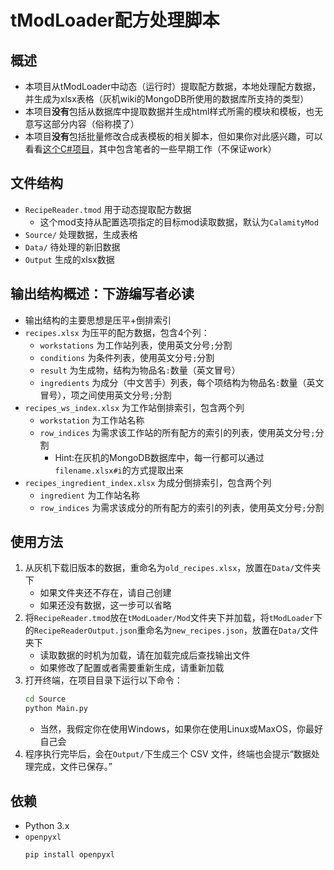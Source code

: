 # tModLoader配方处理脚本

## 概述
- 本项目从tModLoader中动态（运行时）提取配方数据，本地处理配方数据，并生成为xlsx表格（灰机wiki的MongoDB所使用的数据库所支持的类型）
- 本项目**没有**包括从数据库中提取数据并生成html样式所需的模块和模板，也无意写这部分内容（俗称摸了）
- 本项目**没有**包括批量修改合成表模板的相关脚本，但如果你对此感兴趣，可以看看[这个C#项目](https://github.com/riiiiiiin/MWEditor)，其中包含笔者的一些早期工作（不保证work）

## 文件结构
- `RecipeReader.tmod` 用于动态提取配方数据
  - 这个mod支持从配置选项指定的目标mod读取数据，默认为`CalamityMod`
- `Source/` 处理数据，生成表格
- `Data/` 待处理的新旧数据
- `Output` 生成的xlsx数据

## 输出结构概述：下游编写者必读
- 输出结构的主要思想是压平+倒排索引
- `recipes.xlsx` 为压平的配方数据，包含4个列：
  - `workstations` 为工作站列表，使用英文分号`;`分割
  - `conditions` 为条件列表，使用英文分号`;`分割
  - `result` 为生成物，结构为物品名`:`数量（英文冒号）
  - `ingredients` 为成分（中文苦手）列表，每个项结构为物品名`:`数量（英文冒号），项之间使用英文分号`;`分割
- `recipes_ws_index.xlsx` 为工作站倒排索引，包含两个列
  - `workstation` 为工作站名称
  - `row_indices` 为需求该工作站的所有配方的索引的列表，使用英文分号`;`分割
    - Hint:在灰机的MongoDB数据库中，每一行都可以通过`filename.xlsx#i`的方式提取出来
- `recipes_ingredient_index.xlsx` 为成分倒排索引，包含两个列
  - `ingredient` 为工作站名称
  - `row_indices` 为需求该成分的所有配方的索引的列表，使用英文分号`;`分割

## 使用方法
1. 从灰机下载旧版本的数据，重命名为`old_recipes.xlsx`，放置在`Data/`文件夹下
   - 如果文件夹还不存在，请自己创建
   - 如果还没有数据，这一步可以省略
2. 将`RecipeReader.tmod`放在`tModLoader/Mod`文件夹下并加载，将`tModLoader`下的`RecipeReaderOutput.json`重命名为`new_recipes.json`，放置在`Data/`文件夹下
   - 读取数据的时机为加载，请在加载完成后查找输出文件
   - 如果修改了配置或者需要重新生成，请重新加载
3. 打开终端，在项目目录下运行以下命令：
    ```sh
    cd Source
    python Main.py
    ```
    - 当然，我假定你在使用Windows，如果你在使用Linux或MaxOS，你最好自己会
4. 程序执行完毕后，会在`Output/`下生成三个 CSV 文件，终端也会提示“数据处理完成，文件已保存。”

## 依赖
- Python 3.x
- `openpyxl`
    ```sh
    pip install openpyxl
    ```
